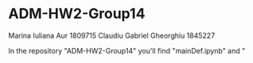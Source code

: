 # ADM-HW2-Group14

Marina Iuliana Aur 1809715
Claudiu Gabriel Gheorghiu 1845227

In the repository "ADM-HW2-Group14" you'll find "mainDef.ipynb" and "
